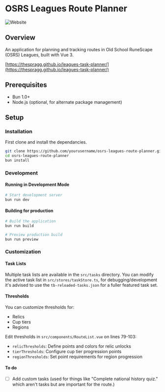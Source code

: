 # OSRS Leagues Route Planner

![Website](https://github.com/user-attachments/assets/f243943a-81cc-4c30-9fa8-adba363ecbef)

## Overview
An application for planning and tracking routes in Old School RuneScape (OSRS) Leagues, built with Vue 3.

[https://thespragg.github.io/leagues-task-planner/](https://thespragg.github.io/leagues-task-planner/)

## Prerequisites
- Bun 1.0+
- Node.js (optional, for alternate package management)

## Setup

### Installation

First clone and install the dependancies.

```bash
git clone https://github.com/yourusername/osrs-leagues-route-planner.git
cd osrs-leagues-route-planner
bun install
```

### Development

#### Running in Development Mode

```bash
# Start development server
bun run dev
```

#### Building for production

```bash
# Build the application
bun run build

# Preview production build
bun run preview
```

### Customization

#### Task Lists

Multiple task lists are available in the `src/tasks` directory. You can modify the active task list in `src/stores/taskStore.ts`, for debugging/development it's advised to use the `tb-reloaded-tasks.json` for a fuller featured task set.

#### Thresholds

You can customize thresholds for:

- Relics
- Cup tiers
- Regions

Edit thresholds in `src/components/RouteList.vue` on lines 79-103:

- `relicThresholds`: Define points and colors for relic unlocks
- `tierThresholds`: Configure cup tier progression points
- `regionThresholds`: Set point requirements for region progression

#### To do

- [ ] Add custom tasks (used for things like "Complete national history quiz." which aren't tasks but are important for the route.)
